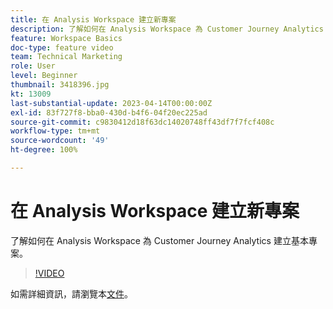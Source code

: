 ```yaml
---
title: 在 Analysis Workspace 建立新專案
description: 了解如何在 Analysis Workspace 為 Customer Journey Analytics 建立基本專案。
feature: Workspace Basics
doc-type: feature video
team: Technical Marketing
role: User
level: Beginner
thumbnail: 3418396.jpg
kt: 13009
last-substantial-update: 2023-04-14T00:00:00Z
exl-id: 83f727f8-bba0-430d-b4f6-04f20ec225ad
source-git-commit: c9830412d18f63dc14020748ff43df7f7fcf408c
workflow-type: tm+mt
source-wordcount: '49'
ht-degree: 100%

---
```


# 在 Analysis Workspace 建立新專案

了解如何在 Analysis Workspace 為 Customer Journey Analytics 建立基本專案。

>[!VIDEO](https://video.tv.adobe.com/v/3418396/?learn=on&quality=12)

如需詳細資訊，請瀏覽本[文件](https://experienceleague.adobe.com/docs/analytics-platform/using/cja-workspace/perform-basic-analysis.html?lang=zh-Hant)。
